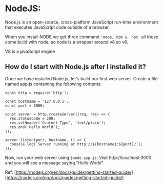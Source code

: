 # NodeJS:

Node.js is an open-source, cross-platform JavaScript run-time environment that executes JavaScript code outside of a browser.

When you install NODE we get three command :
``node,
npm & 
npx `` all these come build with node, so node is a wrapper around  v8 so v8.

V8 is a javaScript engine 

## How do I start with Node.js after I installed it?
Once we have installed Node.js, let's build our first web server. Create a file named app.js containing the following contents:
```
const http = require('http');

const hostname = '127.0.0.1';
const port = 3000;

const server = http.createServer((req, res) => {
  res.statusCode = 200;
  res.setHeader('Content-Type', 'text/plain');
  res.end('Hello World');
});

server.listen(port, hostname, () => {
  console.log(`Server running at http://${hostname}:${port}/`);
});
```
Now, run your web server using ```$node app.js```. Visit http://localhost:3000 and you will see a message saying "Hello World".
<!---
## Nodemon watching enable:
#### Step 1: ```$ npm init``` , package.json file will be created
#### Step 2: ``` "start":"node app.js", "dev": "nodemon app.js", // add these lines``` ,
in to the package.json file 
#### Step 3: Run ``` $ npm run dev ``` ,
Nodemon will start
#### Step 3: Check the Project folder name will be sitting to the same folder as, ```name: projectName
-->

Ref: [https://nodejs.org/en/docs/guides/getting-started-guide/](https://nodejs.org/en/docs/guides/getting-started-guide/)
